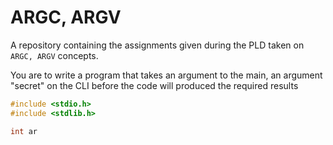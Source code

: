 # ARGC, ARGV

A repository containing the assignments given during the PLD taken on ```ARGC, ARGV``` concepts. 

You are to write a program that takes an argument to the main, an argument "secret" on the CLI before the code will produced the required results  

```C
#include <stdio.h>
#include <stdlib.h>

int ar

```